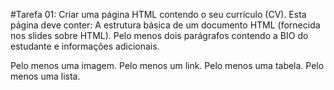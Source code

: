 #Tarefa 01:
Criar uma página HTML contendo o seu currículo (CV). Esta página deve conter:
A estrutura básica de um documento HTML (fornecida nos slides sobre HTML).
Pelo menos dois parágrafos contendo a BIO do estudante e informações adicionais.

Pelo menos uma imagem.
Pelo menos um link.
Pelo menos uma tabela.
Pelo menos uma lista.
